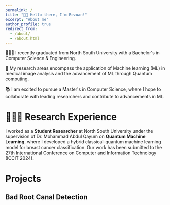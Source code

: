 ```yaml
---
permalink: /
title: "👋🏼 Hello there, I'm Rezuan!"
excerpt: "About me"
author_profile: true
redirect_from: 
  - /about/
  - /about.html
---
```




<!-- ![Illustration of combining vision and language modalities](/images/image_to_text_vis.png){: .align-right width="300px"} -->
👨🏻‍💻 I recently graduated from North South University with a Bachelor's in Computer Science & Engineering. 

🔬 My research areas encompass the application of Machine learning (ML) in medical image analysis and the advancement of ML through Quantum computing.

📚 I am excited to pursue a Master's in Computer Science, where I hope to collaborate with leading researchers and contribute to advancements in ML. 




# 👨🏻‍🔬 Research Experience
I worked as a **Student Researcher** at North South University under the supervision of Dr. Mohammad Abdul Qayum on **Quantum Machine Learning**, where I developed a hybrid classical-quantum machine learning model for breast cancer classification. Our work has been submitted to the 27th International Conference on Computer and Information Technology (ICCIT 2024). 



# Projects

## Bad Root Canal Detection
